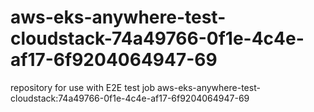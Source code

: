 # aws-eks-anywhere-test-cloudstack-74a49766-0f1e-4c4e-af17-6f9204064947-69
repository for use with E2E test job aws-eks-anywhere-test-cloudstack:74a49766-0f1e-4c4e-af17-6f9204064947-69
